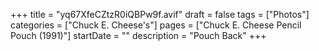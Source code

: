 +++
title = "yq67XfeCZtzR0iQBPw9f.avif"
draft = false
tags = ["Photos"]
categories = ["Chuck E. Cheese's"]
pages = ["Chuck E. Cheese Pencil Pouch (1991)"]
startDate = ""
description = "Pouch Back"
+++
